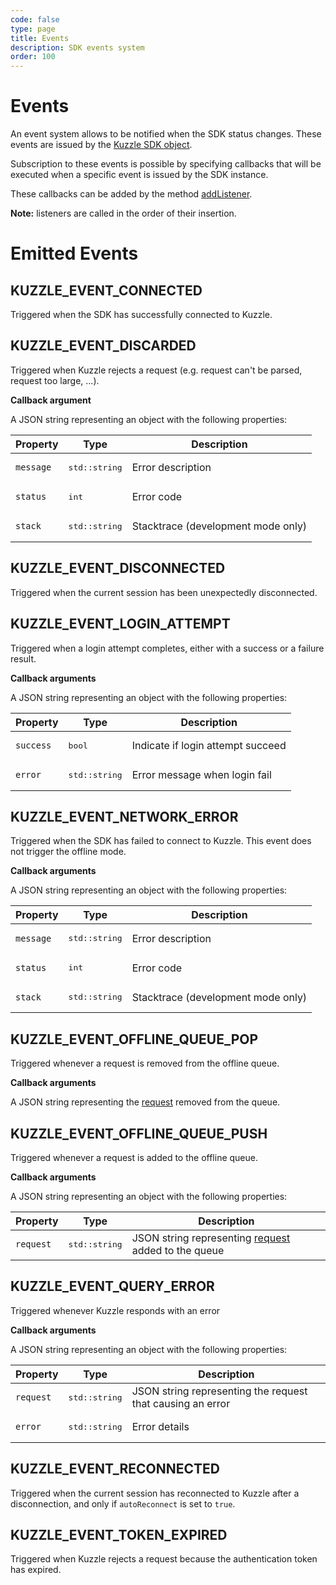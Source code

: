 ```yaml
---
code: false
type: page
title: Events
description: SDK events system
order: 100
---
```


# Events

An event system allows to be notified when the SDK status changes. These events are issued by the [Kuzzle SDK object](/sdk/cpp/1/core-classes/kuzzle).

Subscription to these events is possible by specifying callbacks that will be executed when a specific event is issued by the SDK instance.

These callbacks can be added by the method [addListener](/sdk/cpp/1/core-classes/kuzzle).

**Note:** listeners are called in the order of their insertion.

# Emitted Events

## KUZZLE_EVENT_CONNECTED

Triggered when the SDK has successfully connected to Kuzzle.

## KUZZLE_EVENT_DISCARDED

Triggered when Kuzzle rejects a request (e.g. request can't be parsed, request too large, ...).

**Callback argument**

A JSON string representing an object with the following properties:

| Property  | Type                   | Description                        |
| --------- | ---------------------- | ---------------------------------- |
| `message` | <pre>std::string</pre> | Error description                  |
| `status`  | <pre>int</pre>         | Error code                         |
| `stack`   | <pre>std::string</pre> | Stacktrace (development mode only) |

## KUZZLE_EVENT_DISCONNECTED

Triggered when the current session has been unexpectedly disconnected.

## KUZZLE_EVENT_LOGIN_ATTEMPT

Triggered when a login attempt completes, either with a success or a failure result.

**Callback arguments**

A JSON string representing an object with the following properties:

| Property  | Type                   | Description                       |
| --------- | ---------------------- | --------------------------------- |
| `success` | <pre>bool</pre>        | Indicate if login attempt succeed |
| `error`   | <pre>std::string</pre> | Error message when login fail     |

## KUZZLE_EVENT_NETWORK_ERROR

Triggered when the SDK has failed to connect to Kuzzle.
This event does not trigger the offline mode.

**Callback arguments**

A JSON string representing an object with the following properties:

| Property  | Type                   | Description                        |
| --------- | ---------------------- | ---------------------------------- |
| `message` | <pre>std::string</pre> | Error description                  |
| `status`  | <pre>int</pre>         | Error code                         |
| `stack`   | <pre>std::string</pre> | Stacktrace (development mode only) |

## KUZZLE_EVENT_OFFLINE_QUEUE_POP

Triggered whenever a request is removed from the offline queue.

**Callback arguments**

A JSON string representing the [request](/core/1/api/essentials/query-syntax) removed from the queue.

## KUZZLE_EVENT_OFFLINE_QUEUE_PUSH

Triggered whenever a request is added to the offline queue.

**Callback arguments**

A JSON string representing an object with the following properties:

| Property  | Type                   | Description                                                                                 |
| --------- | ---------------------- | ------------------------------------------------------------------------------------------- |
| `request` | <pre>std::string</pre> | JSON string representing [request](/core/1/api/essentials/query-syntax) added to the queue |

## KUZZLE_EVENT_QUERY_ERROR

Triggered whenever Kuzzle responds with an error

**Callback arguments**

A JSON string representing an object with the following properties:

| Property  | Type                   | Description                                                |
| --------- | ---------------------- | ---------------------------------------------------------- |
| `request` | <pre>std::string</pre> | JSON string representing the request that causing an error |
| `error`   | <pre>std::string</pre> | Error details                                              |

## KUZZLE_EVENT_RECONNECTED

Triggered when the current session has reconnected to Kuzzle after a disconnection, and only if `autoReconnect` is set to `true`.

## KUZZLE_EVENT_TOKEN_EXPIRED

Triggered when Kuzzle rejects a request because the authentication token has expired.
